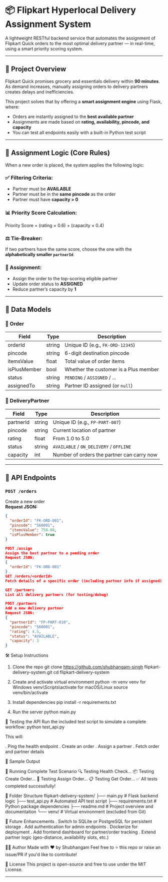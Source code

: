 # 📦 Flipkart Hyperlocal Delivery Assignment System

A lightweight RESTful backend service that automates the assignment of Flipkart Quick orders to the most optimal delivery partner — in real-time, using a smart priority scoring system.

---

## 🚀 Project Overview

Flipkart Quick promises grocery and essentials delivery within **90 minutes**. As demand increases, manually assigning orders to delivery partners creates delays and inefficiencies.

This project solves that by offering a **smart assignment engine** using Flask, where:

- Orders are instantly assigned to the **best available partner**
- Assignments are made based on **rating, availability, pincode, and capacity**
- You can test all endpoints easily with a built-in Python test script

---

## 🧠 Assignment Logic (Core Rules)

When a new order is placed, the system applies the following logic:

### ✅ Filtering Criteria:

- Partner must be **AVAILABLE**
- Partner must be in the **same pincode** as the order
- Partner must have **capacity > 0**

### 📊 Priority Score Calculation:

Priority Score = (rating × 0.6) + (capacity × 0.4)

### ⚖️ Tie-Breaker:

If two partners have the same score, choose the one with the **alphabetically smaller `partnerId`**.

### 🔄 Assignment:

- Assign the order to the top-scoring eligible partner
- Update order status to **ASSIGNED**
- Reduce partner’s capacity by **1**

---

## 🧩 Data Models

### 📌 Order

| Field        | Type   | Description                           |
| ------------ | ------ | ------------------------------------- |
| orderId      | string | Unique ID (e.g., `FK-ORD-12345`)      |
| pincode      | string | 6-digit destination pincode           |
| itemsValue   | float  | Total value of order items            |
| isPlusMember | bool   | Whether the customer is a Plus member |
| status       | string | `PENDING` / `ASSIGNED` / ...          |
| assignedTo   | string | Partner ID assigned (or `null`)       |

### 👤 DeliveryPartner

| Field     | Type   | Description                                |
| --------- | ------ | ------------------------------------------ |
| partnerId | string | Unique ID (e.g., `FP-PART-007`)            |
| pincode   | string | Current location of partner                |
| rating    | float  | From 1.0 to 5.0                            |
| status    | string | `AVAILABLE` / `ON_DELIVERY` / `OFFLINE`    |
| capacity  | int    | Number of orders the partner can carry now |

---

## 🔌 API Endpoints

### `POST /orders`

Create a new order  
**Request JSON:**

```json
{
  "orderId": "FK-ORD-001",
  "pincode": "560001",
  "itemsValue": 750.00,
  "isPlusMember": true
}

POST /assign
Assign the best partner to a pending order
Request JSON:
{
  "orderId": "FK-ORD-001"
}
GET /orders/<orderId>
Fetch details of a specific order (including partner info if assigned)

GET /partners
List all delivery partners (for testing/debug)

POST /partners
Add a new delivery partner
Request JSON:
{
  "partnerId": "FP-PART-010",
  "pincode": "560001",
  "rating": 4.5,
  "status": "AVAILABLE",
  "capacity": 3
}
```

🛠️ Setup Instructions

1. Clone the repo
git clone https://github.com/shubhangam-singh
flipkart-delivery-system.git
cd flipkart-delivery-system

2. Create and activate virtual environment
python -m venv venv
for Windows
venv\Scripts\activate
for macOS/Linux
source venv/bin/activate

3. Install dependencies
pip install -r requirements.txt

4. Run the server
python main.py

🧪 Testing the API
Run the included test script to simulate a complete workflow:
python test_api.py

This will:

. Ping the health endpoint
. Create an order
. Assign a partner
. Fetch order and partner details

🧼 Sample Output

🎯 Running Complete Test Scenario
🔍 Testing Health Check...
📦 Testing Create Order...
🚚 Testing Assign Order...
📋 Testing Get Order...
✅ All tests completed successfully!


📂 Folder Structure
flipkart-delivery-system/
├── main.py           # Flask backend logic
├── test_api.py       # Automated API test script
├── requirements.txt  # Python package dependencies
├── readme.md         # Project overview and documentation
└── venv/             # Virtual environment (excluded from Git)


🌟 Future Enhancements
. Switch to SQLite or PostgreSQL for persistent storage
. Add authentication for admin endpoints
. Dockerize for deployment
. Add frontend dashboard for partner/order tracking
. Extend partner logic (geo-distance, availability slots, etc.)

👨‍💻 Author
Made with ❤️ by Shubhangam
Feel free to ⭐ this repo or raise an issue/PR if you'd like to contribute!

📝 License
This project is open-source and free to use under the MIT License.

---
```
